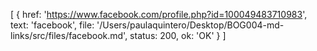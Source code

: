 [
  {
    href: 'https://www.facebook.com/profile.php?id=100049483710983',
    text: 'facebook',
    file: '/Users/paulaquintero/Desktop/BOG004-md-links/src/files/facebook.md',
    status: 200,
    ok: 'OK'
  }
]